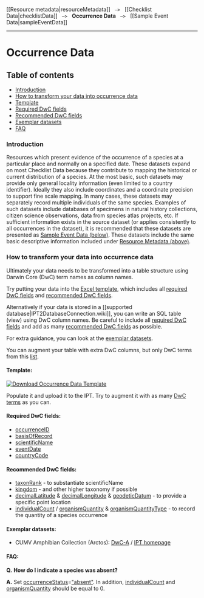 [[Resource metadata|resourceMetadata]] &nbsp;&nbsp;``—>``&nbsp;&nbsp; [[Checklist Data|checklistData]] &nbsp;&nbsp;``—>``&nbsp;&nbsp; **Occurrence Data** &nbsp;&nbsp;``—>``&nbsp;&nbsp; [[Sample Event Data|sampleEventData]]

---

# Occurrence Data

## Table of contents
+ [Introduction](occurrenceData#introduction)
+ [How to transform your data into occurrence data](occurrenceData#how-to-transform-your-data-into-occurrence-data)
+ [Template](occurrenceData#template)
+ [Required DwC fields](occurrenceData#required-dwc-fields)
+ [Recommended DwC fields](occurrenceData#recommended-dwc-fields)
+ [Exemplar datasets](occurrenceData#exemplar-datasets)
+ [FAQ](occurrenceData#faq)

### Introduction
Resources which present evidence of the occurrence of a species at a particular place and normally on a specified date.  These datasets expand on most Checklist Data because they contribute to mapping the historical or current distribution of a species. At the most basic, such datasets may provide only general locality information (even limited to a country identifier).  Ideally they also include coordinates and a coordinate precision to support fine scale mapping.  In many cases, these datasets may separately record multiple individuals of the same species. Examples of such datasets include databases of specimens in natural history collections, citizen science observations, data from species atlas projects, etc.  If sufficient information exists in the source dataset (or applies consistently to all occurrences in the dataset), it is recommended that these datasets are presented as [Sample Event Data (below)](howToPublish#sample-event-data).  These datasets include the same basic descriptive information included under [Resource Metadata (above)](howToPublish#resource-metadata).

### How to transform your data into occurrence data

Ultimately your data needs to be transformed into a table structure using Darwin Core (DwC) term names as column names. 

Try putting your data into the [Excel template](occurrenceData#template), which includes all [required DwC fields](occurrenceData#required-dwc-fields) and [recommended DwC fields](occurrenceData#recommended-dwc-fields). 

Alternatively if your data is stored in a [[supported database|IPT2DatabaseConnection.wiki]], you can write an SQL table (view) using DwC column names. Be careful to include all [required DwC fields](occurrenceData#required-dwc-fields) and add as many [recommended DwC fields](occurrenceData#recommended-dwc-fields) as possible. 

For extra guidance, you can look at the [exemplar datasets](occurrenceData#exemplar-datasets). 

You can augment your table with extra DwC columns, but only DwC terms from this [list](http://rs.gbif.org/core/dwc_occurrence_2015-07-02.xml).

#### Template: 
[![Download Occurrence Data Template][2]][3]

Populate it and upload it to the IPT. Try to augment it with as many [DwC terms](http://rs.tdwg.org/dwc/terms/) as you can.

  [3]: https://github.com/gbif/ipt/wiki/gbif-ipt-docs/downloads/occurrence_ipt_template_v1.xlsx
  [2]: https://github.com/gbif/ipt/wiki/gbif-ipt-docs/ipt2/excel-template.png (Download Occurrence Data Template)

#### Required DwC fields: 
* [occurrenceID](http://rs.tdwg.org/dwc/terms/#occurrenceID)
* [basisOfRecord](http://rs.tdwg.org/dwc/terms/#basisOfRecord)
* [scientificName](http://rs.tdwg.org/dwc/terms/#scientificName)
* [eventDate](http://rs.tdwg.org/dwc/terms/#eventDate)
* [countryCode](http://rs.tdwg.org/dwc/terms/#countryCode)

#### Recommended DwC fields: 
* [taxonRank](http://rs.tdwg.org/dwc/terms/#taxonRank) - to substantiate scientificName 
* [kingdom](http://rs.tdwg.org/dwc/terms/#kingdom) - and other higher taxonomy if possible 
* [decimalLatitude](http://rs.tdwg.org/dwc/terms/#decimalLatitude) & [decimalLongitude](http://rs.tdwg.org/dwc/terms/#decimalLongitude) & [geodeticDatum](http://rs.tdwg.org/dwc/terms/#geodeticDatum) - to provide a specific point location
* [individualCount](http://rs.tdwg.org/dwc/terms/#individualCount) / [organismQuantity](http://rs.tdwg.org/dwc/terms/#organismQuantity) & [organismQuantityType](http://rs.tdwg.org/dwc/terms/#organismQuantityType) - to record the quantity of a species occurrence

#### Exemplar datasets: 
* CUMV Amphibian Collection (Arctos): [DwC-A](http://ipt.vertnet.org:8080/ipt/archive.do?r=cumv_amph) / [IPT homepage](http://ipt.vertnet.org:8080/ipt/resource.do?r=cumv_amph)

#### FAQ: 

**Q.** **How do I indicate a species was absent?**

**A.** Set [occurrenceStatus](http://rs.tdwg.org/dwc/terms/#occurrenceStatus)=["absent"](http://rs.gbif.org/vocabulary/gbif/occurrence_status.xml). In addition, [individualCount](http://rs.tdwg.org/dwc/terms/#individualCount) and [organismQuantity](http://rs.tdwg.org/dwc/terms/#organismQuantity) should be equal to 0. 